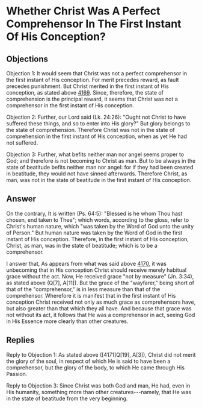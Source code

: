# Whether Christ Was A Perfect Comprehensor In The First Instant Of His Conception?

## Objections

Objection 1: It would seem that Christ was not a perfect comprehensor in the first instant of His conception. For merit precedes reward, as fault precedes punishment. But Christ merited in the first instant of His conception, as stated above [4169](A[3]). Since, therefore, the state of comprehension is the principal reward, it seems that Christ was not a comprehensor in the first instant of His conception.

Objection 2: Further, our Lord said (Lk. 24:26): "Ought not Christ to have suffered these things, and so to enter into His glory?" But glory belongs to the state of comprehension. Therefore Christ was not in the state of comprehension in the first instant of His conception, when as yet He had not suffered.

Objection 3: Further, what befits neither man nor angel seems proper to God; and therefore is not becoming to Christ as man. But to be always in the state of beatitude befits neither man nor angel: for if they had been created in beatitude, they would not have sinned afterwards. Therefore Christ, as man, was not in the state of beatitude in the first instant of His conception.

## Answer

On the contrary, It is written (Ps. 64:5): "Blessed is he whom Thou hast chosen, end taken to Thee"; which words, according to the gloss, refer to Christ's human nature, which "was taken by the Word of God unto the unity of Person." But human nature was taken by the Word of God in the first instant of His conception. Therefore, in the first instant of His conception, Christ, as man, was in the state of beatitude; which is to be a comprehensor.

I answer that, As appears from what was said above [4170](A[3]), it was unbecoming that in His conception Christ should receive merely habitual grace without the act. Now, He received grace "not by measure" (Jn. 3:34), as stated above (Q[7], A[11]). But the grace of the "wayfarer," being short of that of the "comprehensor," is in less measure than that of the comprehensor. Wherefore it is manifest that in the first instant of His conception Christ received not only as much grace as comprehensors have, but also greater than that which they all have. And because that grace was not without its act, it follows that He was a comprehensor in act, seeing God in His Essence more clearly than other creatures.

## Replies

Reply to Objection 1: As stated above ([4171]Q[19], A[3]), Christ did not merit the glory of the soul, in respect of which He is said to have been a comprehensor, but the glory of the body, to which He came through His Passion.

Reply to Objection 3: Since Christ was both God and man, He had, even in His humanity, something more than other creatures---namely, that He was in the state of beatitude from the very beginning.